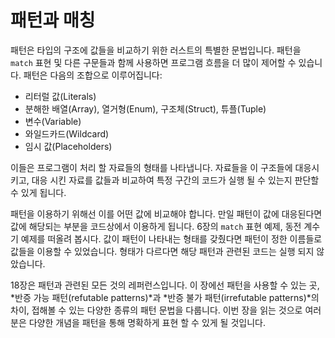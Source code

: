 # 패턴과 매칭

패턴은 타입의 구조에 값들을 비교하기 위한 러스트의 특별한 문법입니다. 패턴을 `match`
표현 및 다른 구문들과 함께 사용하면 프로그램 흐름을 더 많이 제어할 수 있습니다. 패턴은
다음의 조합으로 이루어집니다:


* 리터럴 값(Literals)
* 분해한 배열(Array), 열거형(Enum), 구조체(Struct), 튜플(Tuple)
* 변수(Variable)
* 와일드카드(Wildcard)
* 임시 값(Placeholders)

이들은 프로그램이 처리 할 자료들의 형태를 나타냅니다. 자료들을 이 구조들에 대응시키고,
대응 시킨 자료를 값들과 비교하여 특정 구간의 코드가 실행 될 수 있는지 판단할 수 있게
됩니다.

패턴을 이용하기 위해선 이를 어떤 값에 비교해야 합니다. 만일 패턴이 값에 대응된다면 값에
해당되는 부분을 코드상에서 이용하게 됩니다. 6장의 `match` 표현 예제, 동전 계수기 예제를
떠올려 봅시다. 값이 패턴이 나타내는 형태를 갖췄다면 패턴이 정한 이름들로 값들을 이용할
수 있었습니다. 형태가 다르다면 해당 패턴과 관련된 코드는 실행 되지 않았습니다.


18장은 패턴과 관련된 모든 것의 레퍼런스입니다. 이 장에선 패턴을 사용할 수 있는 곳,
*반증 가능 패턴(refutable patterns)*과 *반증 불가 패턴(irrefutable patterns)*의 차이,
접해볼 수 있는 다양한 종류의 패턴 문법을 다룹니다. 이번 장을 읽는 것으로 여러분은 다양한
개념을 패턴을 통해 명확하게 표현 할 수 있게 될 것입니다.
